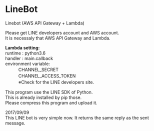 # LineBot
Linebot (AWS API Gateway + Lambda)

Please get LINE developers account and AWS account.<br>
It is necessaly that AWS API Gateway and Lambda.<br>

**Lambda setting:**<br>
 runtime : python3.6<br>
 handler : main.callback<br>
 environment variable: <br>
 　　　CHANNEL_SECRET<br>
 　　　CHANNEL_ACCESS_TOKEN<br>
 　　　※Check for the LINE developers site. <br>

This program use the LINE SDK of Python.<br>
This is already installed by pip those.<br>
Please compress this program and upload it.<br>

2017/09/09<br>
 This LINE bot is very simple now. It returns the same reply as the sent message.<br>
